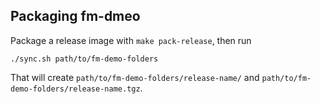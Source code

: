 ## Packaging fm-dmeo

Package a release image with `make pack-release`, then run
```
./sync.sh path/to/fm-demo-folders
```

That will create `path/to/fm-demo-folders/release-name/` and `path/to/fm-demo-folders/release-name.tgz`.
